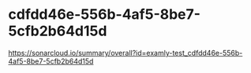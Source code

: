 # cdfdd46e-556b-4af5-8be7-5cfb2b64d15d
https://sonarcloud.io/summary/overall?id=examly-test_cdfdd46e-556b-4af5-8be7-5cfb2b64d15d
